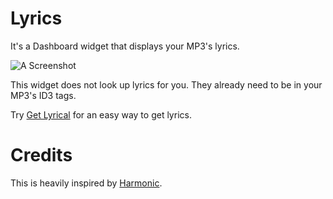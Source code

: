 Lyrics
======
It's a Dashboard widget that displays your MP3's lyrics.

![A Screenshot](/itspriddle/lyrics-widget/raw/master/images/lyrics-widget-screen.png)

This widget does not look up lyrics for you. They already
need to be in your MP3's ID3 tags.

Try [Get Lyrical](http://shullian.com/get_lyrical.php) for an easy way to get lyrics.

Credits
=======
This is heavily inspired by [Harmonic](http://github.com/supapuerco/harmonic/).
